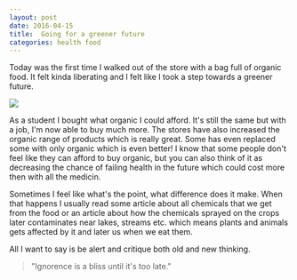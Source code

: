 ```yaml
---
layout: post
date: 2016-04-15
title:  Going for a greener future
categories: health food
---
```


Today was the first time I walked out of the store with a bag full of organic food. It felt kinda liberating and I felt like I took a step towards a greener future. 

<img src="/assets/images/posts/gogreen.jpg">

<!--more-->

As a student I bought what organic I could afford. It's still the same but with a job, I'm now able to buy much more. The stores have also increased the organic range of products which is really great. Some has even replaced some with only organic which is even better! I know that some people don't feel like they can afford to buy organic, but you can also think of it as decreasing the chance of failing health in the future which could cost more then with all the medicin. 

Sometimes I feel like what's the point, what difference does it make. When that happens I usually read some article about all chemicals that we get from the food or an article about how the chemicals sprayed on the crops later contaminates near lakes, streams etc. which means plants and animals gets affected by it and later us when we eat them. 

All I want to say is be alert and critique both old and new thinking. 

<blockquote>"Ignorence is a bliss until it's too late."</blockquote>
